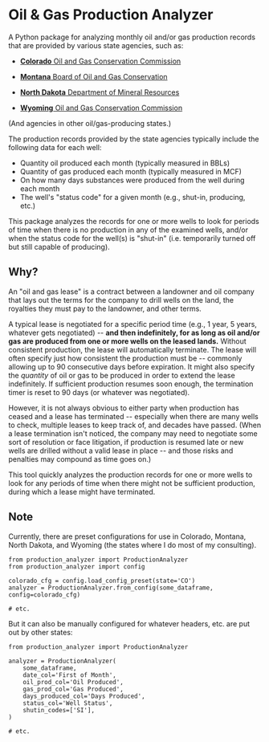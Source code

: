 # Oil & Gas Production Analyzer

A Python package for analyzing monthly oil and/or gas production records
that are provided by various state agencies, such as:

* [__Colorado__ Oil and Gas Conservation Commission](https://cogcc.state.co.us/#/home)

* [__Montana__ Board of Oil and Gas Conservation](http://dnrc.mt.gov/divisions/board-of-oil-and-gas-conservation/)

* [__North Dakota__ Department of Mineral Resources](https://www.dmr.nd.gov/oilgas/)

* [__Wyoming__ Oil and Gas Conservation Commission](https://wogcc.wyo.gov/)

(And agencies in other oil/gas-producing states.)

The production records provided by the state agencies typically include
the following data for each well:

* Quantity oil produced each month (typically measured in BBLs)
* Quantity of gas produced each month (typically measured in MCF)
* On how many days substances were produced from the well during each month
* The well's "status code" for a given month (e.g., shut-in, producing, etc.)

This package analyzes the records for one or more wells to look for
periods of time when there is no production in any of the examined wells,
and/or when the status code for the well(s) is "shut-in" (i.e. temporarily
turned off but still capable of producing).



## Why?

An "oil and gas lease" is a contract between a landowner and oil company
that lays out the terms for the company to drill wells on the land, the
royalties they must pay to the landowner, and other terms.

A typical lease is negotiated for a specific period time (e.g., 1 year,
5 years, whatever gets negotiated) -- __and then indefinitely, for as long
as oil and/or gas are produced from one or more wells on the leased lands.__
Without consistent production, the lease will automatically terminate.
The lease will often specify just how consistent the production must be
-- commonly allowing up to 90 consecutive days before expiration.
It might also specify the *quantity* of oil or gas to be produced in order
to extend the lease indefinitely. If sufficient production resumes soon
enough, the termination timer is reset to 90 days (or whatever was
negotiated).

However, it is not always obvious to either party when production has
ceased and a lease has terminated -- especially when there are many wells
to check, multiple leases to keep track of, and decades have passed.
(When a lease termination isn't noticed, the company may need to negotiate
some sort of resolution or face litigation, if production is resumed late
or new wells are drilled without a valid lease in place -- and those risks
and penalties may compound as time goes on.)

This tool quickly analyzes the production records for one or more wells
to look for any periods of time when there might not be sufficient
production, during which a lease might have terminated.


## Note

Currently, there are preset configurations for use in Colorado, Montana,
North Dakota, and Wyoming (the states where I do most of my consulting).

```
from production_analyzer import ProductionAnalyzer
from production_analyzer import config

colorado_cfg = config.load_config_preset(state='CO')
analyzer = ProductionAnalyzer.from_config(some_dataframe, config=colorado_cfg)

# etc.
```

But it can also be manually configured for whatever headers, etc. are
put out by other states:

```
from production_analyzer import ProductionAnalyzer

analyzer = ProductionAnalyzer(
    some_dataframe,
    date_col='First of Month',
    oil_prod_col='Oil Produced',
    gas_prod_col='Gas Produced',
    days_produced_col='Days Produced',
    status_col='Well Status',
    shutin_codes=['SI'],
)

# etc.
```
